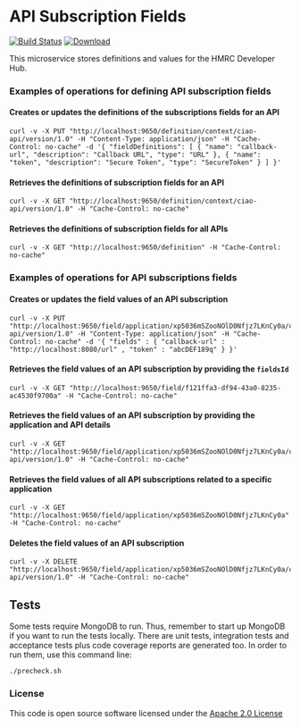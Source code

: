 # API Subscription Fields

[![Build Status](https://travis-ci.org/hmrc/api-subscription-fields.svg)](https://travis-ci.org/hmrc/api-subscription-fields) [ ![Download](https://api.bintray.com/packages/hmrc/releases/api-subscription-fields/images/download.svg) ](https://bintray.com/hmrc/releases/api-subscription-fields/_latestVersion)

This microservice stores definitions and values for the HMRC Developer Hub.


### Examples of operations for defining API subscription fields

#### Creates or updates the definitions of the subscriptions fields for an API
```
curl -v -X PUT "http://localhost:9650/definition/context/ciao-api/version/1.0" -H "Content-Type: application/json" -H "Cache-Control: no-cache" -d '{ "fieldDefinitions": [ { "name": "callback-url", "description": "Callback URL", "type": "URL" }, { "name": "token", "description": "Secure Token", "type": "SecureToken" } ] }'
```

#### Retrieves the definitions of subscription fields for an API
```
curl -v -X GET "http://localhost:9650/definition/context/ciao-api/version/1.0" -H "Cache-Control: no-cache"
```

#### Retrieves the definitions of subscription fields for all APIs  
```
curl -v -X GET "http://localhost:9650/definition" -H "Cache-Control: no-cache"
```


### Examples of operations for API subscriptions fields

#### Creates or updates the field values of an API subscription
```
curl -v -X PUT "http://localhost:9650/field/application/xp5036mSZooNOlD0Nfjz7LKnCy0a/context/ciao-api/version/1.0" -H "Content-Type: application/json" -H "Cache-Control: no-cache" -d '{ "fields" : { "callback-url" : "http://localhost:8080/url" , "token" : "abcDEF189q" } }'
```

#### Retrieves the field values of an API subscription by providing the `fieldsId`
```
curl -v -X GET "http://localhost:9650/field/f121ffa3-df94-43a0-8235-ac4530f9700a" -H "Cache-Control: no-cache"
```

#### Retrieves the field values of an API subscription by providing the application and API details
```
curl -v -X GET "http://localhost:9650/field/application/xp5036mSZooNOlD0Nfjz7LKnCy0a/context/ciao-api/version/1.0" -H "Cache-Control: no-cache"
```

#### Retrieves the field values of all API subscriptions related to a specific application
```
curl -v -X GET "http://localhost:9650/field/application/xp5036mSZooNOlD0Nfjz7LKnCy0a" -H "Cache-Control: no-cache"
```

#### Deletes the field values of an API subscription
```
curl -v -X DELETE "http://localhost:9650/field/application/xp5036mSZooNOlD0Nfjz7LKnCy0a/context/ciao-api/version/1.0" -H "Cache-Control: no-cache"
```


## Tests
Some tests require MongoDB to run. 
Thus, remember to start up MongoDB if you want to run the tests locally.
There are unit tests, integration tests and acceptance tests plus code coverage reports are generated too.
In order to run them, use this command line:
```
./precheck.sh
```


### License

This code is open source software licensed under the [Apache 2.0 License]("http://www.apache.org/licenses/LICENSE-2.0.html")
